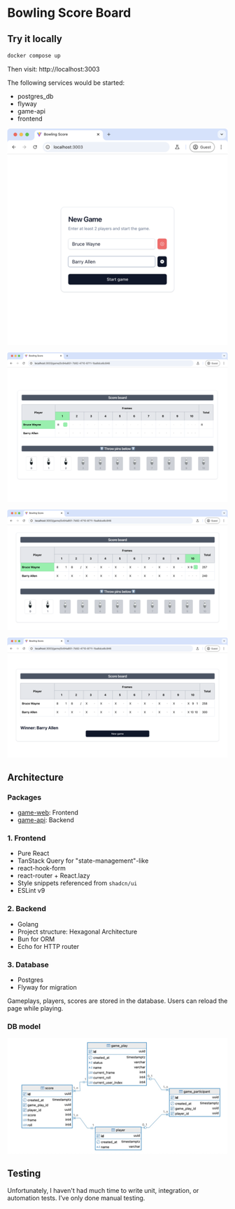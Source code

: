 # Bowling Score Board

## Try it locally

```sh
docker compose up
```
Then visit: http://localhost:3003

The following services would be started:

- postgres_db
- flyway
- game-api
- frontend

![demo](demo/1.png)

![demo](demo/2.png)

![demo](demo/3.png)

![demo](demo/4.png)

## Architecture


### Packages
- [game-web](game-web): Frontend
- [game-api](game-api): Backend

### 1. Frontend
- Pure React
- TanStack Query for "state-management"-like
- react-hook-form
- react-router + React.lazy
- Style snippets referenced from `shadcn/ui`
- ESLint v9

### 2. Backend
- Golang
- Project structure: Hexagonal Architecture
- Bun for ORM
- Echo for HTTP router

### 3. Database
- Postgres
- Flyway for migration

Gameplays, players, scores are stored in the database. Users can reload the page while playing.

### DB model

![database model](demo/db-model.jpg)


## Testing

Unfortunately, I haven't had much time to write unit, integration, or automation tests. I’ve only done manual testing.
